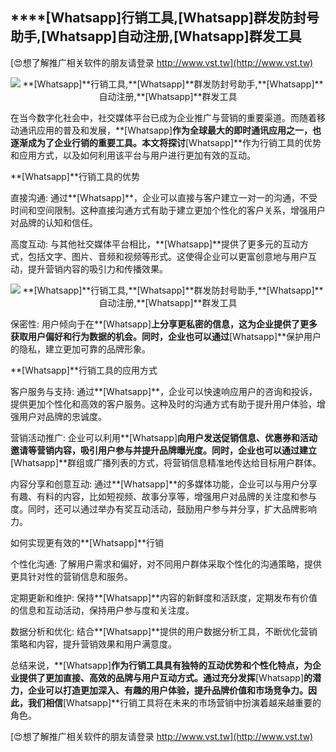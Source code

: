 ## ****[Whatsapp]**行销工具,**[Whatsapp]**群发防封号助手,**[Whatsapp]**自动注册,**[Whatsapp]**群发工具**

[😍想了解推广相关软件的朋友请登录 http://www.vst.tw](http://www.vst.tw)

 <center><img src="https://vst.tw/MP4/tuiguang/png/4.png" alt="**[Whatsapp]**行销工具,**[Whatsapp]**群发防封号助手,**[Whatsapp]**自动注册,**[Whatsapp]**群发工具"></center>

在当今数字化社会中，社交媒体平台已成为企业推广与营销的重要渠道。而随着移动通讯应用的普及和发展，**[Whatsapp]**作为全球最大的即时通讯应用之一，也逐渐成为了企业行销的重要工具。本文将探讨**[Whatsapp]**作为行销工具的优势和应用方式，以及如何利用该平台与用户进行更加有效的互动。

**[Whatsapp]**行销工具的优势

直接沟通: 通过**[Whatsapp]**，企业可以直接与客户建立一对一的沟通，不受时间和空间限制。这种直接沟通方式有助于建立更加个性化的客户关系，增强用户对品牌的认知和信任。

高度互动: 与其他社交媒体平台相比，**[Whatsapp]**提供了更多元的互动方式，包括文字、图片、音频和视频等形式。这使得企业可以更富创意地与用户互动，提升营销内容的吸引力和传播效果。

 <center><img src="https://vst.tw/MP4/tuiguang/png/8.png" alt="**[Whatsapp]**行销工具,**[Whatsapp]**群发防封号助手,**[Whatsapp]**自动注册,**[Whatsapp]**群发工具"></center>

保密性: 用户倾向于在**[Whatsapp]**上分享更私密的信息，这为企业提供了更多获取用户偏好和行为数据的机会。同时，企业也可以通过**[Whatsapp]**保护用户的隐私，建立更加可靠的品牌形象。

**[Whatsapp]**行销工具的应用方式

客户服务与支持: 通过**[Whatsapp]**，企业可以快速响应用户的咨询和投诉，提供更加个性化和高效的客户服务。这种及时的沟通方式有助于提升用户体验，增强用户对品牌的忠诚度。

营销活动推广: 企业可以利用**[Whatsapp]**向用户发送促销信息、优惠券和活动邀请等营销内容，吸引用户参与并提升品牌曝光度。同时，企业也可以通过建立**[Whatsapp]**群组或广播列表的方式，将营销信息精准地传达给目标用户群体。

内容分享和创意互动: 通过**[Whatsapp]**的多媒体功能，企业可以与用户分享有趣、有料的内容，比如短视频、故事分享等，增强用户对品牌的关注度和参与度。同时，还可以通过举办有奖互动活动，鼓励用户参与并分享，扩大品牌影响力。

如何实现更有效的**[Whatsapp]**行销

个性化沟通: 了解用户需求和偏好，对不同用户群体采取个性化的沟通策略，提供更具针对性的营销信息和服务。

定期更新和维护: 保持**[Whatsapp]**内容的新鲜度和活跃度，定期发布有价值的信息和互动活动，保持用户参与度和关注度。

数据分析和优化: 结合**[Whatsapp]**提供的用户数据分析工具，不断优化营销策略和内容，提升营销效果和用户满意度。

总结来说，**[Whatsapp]**作为行销工具具有独特的互动优势和个性化特点，为企业提供了更加直接、高效的品牌与用户互动方式。通过充分发挥**[Whatsapp]**的潜力，企业可以打造更加深入、有趣的用户体验，提升品牌价值和市场竞争力。因此，我们相信**[Whatsapp]**行销工具将在未来的市场营销中扮演着越来越重要的角色。

[😍想了解推广相关软件的朋友请登录 http://www.vst.tw](http://www.vst.tw)



